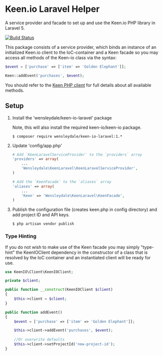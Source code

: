 # Keen.io Laravel Helper

A service provider and facade to set up and use the Keen.io PHP library in Laravel 5.

[![Build Status](https://travis-ci.org/garethtdavies/keen-io-laravel.svg?branch=master)](https://travis-ci.org/garethtdavies/keen-io-laravel)

This package consists of a service provider, which binds an instance of an initialized Keen.io client to the 
IoC-container and a Keen facade so you may access all methods of the Keen-io class via the syntax:

```php
$event = ['purchase' => ['item' => 'Golden Elephant']];

Keen::addEvent('purchases', $event);
```

You should refer to the [Keen PHP client](https://github.com/keenlabs/KeenClient-PHP) for full details about all 
available methods. 

## Setup

1. Install the 'wensleydale/keen-io-laravel' package

    Note, this will also install the required keen-io/keen-io package.

    ```shell
    $ composer require wensleydale/keen-io-laravel:1.*
    ```
    
2. Update 'config/app.php'
  
    ```php
    # Add `KeenLaravelServiceProvider` to the `providers` array
    'providers' => array(
        ...
        'Wensleydale\KeenLaravel\KeenLaravelServiceProvider',
    )

    # Add the `KeenFacade` to the `aliases` array
    'aliases' => array(
        ...
        'Keen' => 'Wensleydale\KeenLaravel\KeenFacade',
    )
    ```

3. Publish the configuration file (creates keen.php in config directory) and add project ID and API keys.

	```shell
    $ php artisan vendor publish
    ```

### Type Hinting

If you do not wish to make use of the Keen facade you may simply "type-hint" the KeenIOClient dependency in the 
constructor of a class that is resolved by the IoC container and an instantiated client will be ready for use.


```php
use KeenIO\Client\KeenIOClient;

private $client;

public function __construct(KeenIOClient $client)
{
    $this->client = $client;
}

public function addEvent()
{
	$event = ['purchase' => ['item' => 'Golden Elephant']];    

	$this->client->addEvent('purchases', $event);
    
    //Or overwrite defaults
    $this->client->setProjectId('new-project-id');
}
```